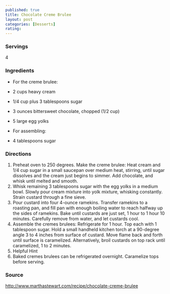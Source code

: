 ```yaml
---
published: true
title: Chocolate Creme Brulee
layout: post
categories: [Desserts]
rating: 
---
```

### Servings
4

### Ingredients
- For the creme brulee:
- 2 cups heavy cream
- 1/4 cup plus 3 tablespoons sugar
- 3 ounces bittersweet chocolate, chopped (1/2 cup)
- 5 large egg yolks

- For assembling:
- 4 tablespoons sugar




### Directions
1. Preheat oven to 250 degrees. Make the creme brulee: Heat cream and 1/4 cup sugar in a small saucepan over medium heat, stirring, until sugar dissolves and the cream just begins to simmer. Add chocolate, and whisk until melted and smooth.
2. Whisk remaining 3 tablespoons sugar with the egg yolks in a medium bowl. Slowly pour cream mixture into yolk mixture, whisking constantly. Strain custard through a fine sieve.
3. Pour custard into four 4-ounce ramekins. Transfer ramekins to a roasting pan, and fill pan with enough boiling water to reach halfway up the sides of ramekins. Bake until custards are just set, 1 hour to 1 hour 10 minutes. Carefully remove from water, and let custards cool.
4. Assemble the cremes brulees: Refrigerate for 1 hour. Top each with 1 tablespoon sugar. Hold a small handheld kitchen torch at a 90-degree angle 3 to 4 inches from surface of custard. Move flame back and forth until surface is caramelized. Alternatively, broil custards on top rack until caramelized, 1 to 2 minutes.
5. Helpful Hint
6. Baked cremes brulees can be refrigerated overnight. Caramelize tops before serving.

### Source
<a href="http://www.marthastewart.com/recipe/chocolate-creme-brulee" target="new">http://www.marthastewart.com/recipe/chocolate-creme-brulee</a>

